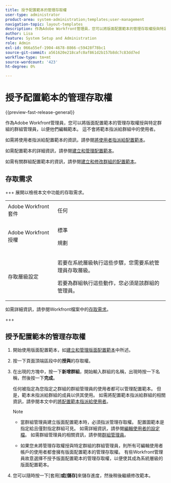 ```yaml
---
title: 授予配置範本的管理存取權
user-type: administrator
product-area: system-administration;templates;user-management
navigation-topic: layout-templates
description: 作為Adobe Workfront管理員，您可以將版面配置範本的管理存取權授與特定群組的群組管理員，以便他們編輯範本。 這不會將範本指派給群組中的使用者。
author: Lisa
feature: System Setup and Administration
role: Admin
exl-id: 066a55ef-1904-4678-8866-c59428f78bc1
source-git-commit: a561620e218cafc0af861d2b157b8dc7c83dd7ed
workflow-type: tm+mt
source-wordcount: '423'
ht-degree: 0%

---
```


# 授予配置範本的管理存取權

{{preview-fast-release-general}}

作為Adobe Workfront管理員，您可以將版面配置範本的管理存取權授與特定群組的群組管理員，以便他們編輯範本。 這不會將範本指派給群組中的使用者。

如需將使用者指派給配置範本的資訊，請參閱[將使用者指派給配置範本](../../../administration-and-setup/customize-workfront/use-layout-templates/assign-users-to-layout-template.md)。

如需配置範本的詳細資訊，請參閱[建立和管理配置範本](../../../administration-and-setup/customize-workfront/use-layout-templates/create-and-manage-layout-templates.md)。

如需有關群組配置範本的資訊，請參閱[建立和修改群組的配置範本](../../../administration-and-setup/manage-groups/work-with-group-objects/create-and-modify-a-groups-layout-templates.md)。

## 存取需求

+++ 展開以檢視本文中功能的存取需求。

<table style="table-layout:auto"> 
 <col> 
 <col> 
 <tbody> 
  <tr> 
   <td>Adobe Workfront套件</td> 
   <td><p>任何</p></td> 
  </tr> 
  <tr> 
   <td>Adobe Workfront授權</td> 
   <td><p>標準</p>
       <p>規劃</p></td>
  </tr> 
  </tr> 
  <tr> 
   <td>存取層級設定</td> 
   <td> <p>若要在系統層級執行這些步驟，您需要系統管理員存取層級。</p>
        <p>若要為群組執行這些動作，您必須是該群組的管理員。</p> </td> 
  </tr> 
 </tbody> 
</table>

如需詳細資訊，請參閱Workfront檔案中的[存取需求](/help/quicksilver/administration-and-setup/add-users/access-levels-and-object-permissions/access-level-requirements-in-documentation.md)。

+++

## 授予配置範本的管理存取權

1. 開始使用版面配置範本，如[建立和管理版面配置範本](../../../administration-and-setup/customize-workfront/use-layout-templates/create-and-manage-layout-templates.md)中所述。
1. 按一下頁面頂端區段中的&#x200B;**授與**&#x200B;的存取權。
1. 在出現的方塊中，按一下&#x200B;**新增群組**，開始輸入群組的名稱，出現時按一下名稱，然後按一下&#x200B;**完成**。

   任何被指定為您指定之群組的群組管理員的使用者都可以管理配置範本。 但是，範本未指派給群組的成員以供其使用。 如需將配置範本指派給群組的相關資訊，請參閱本文中的[將配置範本指派給使用者](../../../administration-and-setup/customize-workfront/use-layout-templates/assign-users-to-layout-template.md#assign)。

   >[!NOTE]
   >
   >* 當群組管理員建立版面配置範本時，必須指派管理存取權。 配置圖範本是指定給且僅對指定群組可見。 如需詳細資訊，請參閱[編輯使用者的設定檔](../../../administration-and-setup/add-users/create-and-manage-users/edit-a-users-profile.md)。 如需群組管理員的相關資訊，請參閱[群組管理員](../../../administration-and-setup/manage-groups/group-roles/group-administrators.md)。
   >   
   >* 如果您未將管理存取權授與特定群組的群組管理員，則所有可編輯使用者帳戶的使用者都會擁有版面配置範本的管理存取權。 有些Workfront管理員故意選擇不授予版面配置範本的管理存取權，以便使其成為系統層級的版面配置範本。

1. 您可以隨時按一下[套用]<span class="preview">****</span>&#x200B;或[儲存]****&#x200B;來儲存進度，然後稍後繼續修改範本。
